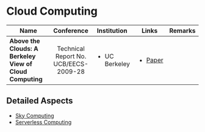 # Cloud Computing

<table><thead><tr><th width="174">Name</th><th align="center">Conference</th><th>Institution</th><th>Links</th><th data-hidden>Remarks</th></tr></thead><tbody><tr><td><strong>Above the Clouds: A Berkeley View of Cloud Computing</strong></td><td align="center">Technical Report No. UCB/EECS-2009-28</td><td><ul><li>UC Berkeley</li></ul></td><td><ul><li><a href="https://www2.eecs.berkeley.edu/Pubs/TechRpts/2009/EECS-2009-28.html">Paper</a></li></ul></td><td></td></tr></tbody></table>

## Detailed Aspects

* [Sky Computing](sky-computing.md)
* [Serverless Computing](serverless-computing.md)
